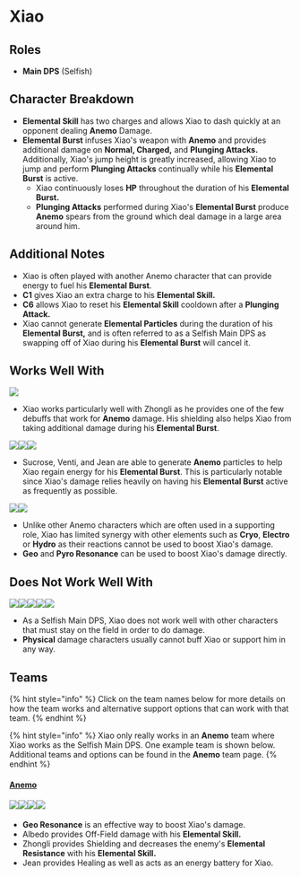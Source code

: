 # Xiao

## Roles

* **Main DPS** (Selfish)

## Character Breakdown

* **Elemental Skill** has two charges and allows Xiao to dash quickly at an opponent dealing **Anemo** Damage.
* **Elemental Burst** infuses Xiao's weapon with **Anemo** and provides additional damage on **Normal, Charged,** and **Plunging Attacks.** Additionally, Xiao's jump height is greatly increased, allowing Xiao to jump and perform **Plunging Attacks** continually while his **Elemental Burst** is active.
  * Xiao continuously loses **HP** throughout the duration of his **Elemental Burst.**
  * **Plunging Attacks** performed during Xiao's **Elemental Burst** produce **Anemo** spears from the ground which deal damage in a large area around him.

## **Additional Notes**

* Xiao is often played with another Anemo character that can provide energy to fuel his **Elemental Burst**.
* **C1** gives Xiao an extra charge to his **Elemental Skill.**
* **C6** allows Xiao to reset his **Elemental Skill** cooldown after a **Plunging Attack.**
* Xiao cannot generate **Elemental Particles** during the duration of his **Elemental Burst,** and is often referred to as a Selfish Main DPS as swapping off of Xiao during his **Elemental Burst** will cancel it.

## Works Well With

![](../../.gitbook/assets/UI\_AvatarIcon\_Zhongli.png)

* Xiao works particularly well with Zhongli as he provides one of the few debuffs that work for **Anemo** damage. His shielding also helps Xiao from taking additional damage during his **Elemental Burst**.

![](../../.gitbook/assets/UI\_AvatarIcon\_Sucrose.png)![](../../.gitbook/assets/UI\_AvatarIcon\_Venti.png)![](../../.gitbook/assets/UI\_AvatarIcon\_Jean.png)

* Sucrose, Venti, and Jean are able to generate **Anemo** particles to help Xiao regain energy for his **Elemental Burst**. This is particularly notable since Xiao's damage relies heavily on having his **Elemental Burst** active as frequently as possible.

![](../../.gitbook/assets/Element\_Geo.webp)![](../../.gitbook/assets/Element\_Pyro.webp)

* Unlike other Anemo characters which are often used in a supporting role, Xiao has limited synergy with other elements such as **Cryo**, **Electro** or **Hydro** as their reactions cannot be used to boost Xiao's damage.
* **Geo** and **Pyro Resonance** can be used to boost Xiao's damage directly.

## Does Not Work Well With

![](../../.gitbook/assets/UI\_AvatarIcon\_Hutao.png)![](../../.gitbook/assets/UI\_AvatarIcon\_Keqing.png)![](../../.gitbook/assets/UI\_AvatarIcon\_Tartaglia.png)![](../../.gitbook/assets/UI\_AvatarIcon\_Eula.png)![](../../.gitbook/assets/UI\_AvatarIcon\_Razor.png)

* As a Selfish Main DPS, Xiao does not work well with other characters that must stay on the field in order to do damage.
* **Physical** damage characters usually cannot buff Xiao or support him in any way.

## Teams

{% hint style="info" %}
Click on the team names below for more details on how the team works and alternative support options that can work with that team.
{% endhint %}

{% hint style="info" %}
Xiao only really works in an **Anemo** team where Xiao works as the Selfish Main DPS. One example team is shown below. Additional teams and options can be found in the **Anemo** team page.
{% endhint %}

#### [Anemo](../../teams/anemo.md)

#### ![](../../.gitbook/assets/UI\_AvatarIcon\_Xiao.png)![](../../.gitbook/assets/UI\_AvatarIcon\_Albedo.png)![](../../.gitbook/assets/UI\_AvatarIcon\_Zhongli.png)![](../../.gitbook/assets/UI\_AvatarIcon\_Jean.png)

* **Geo Resonance** is an effective way to boost Xiao's damage.
* Albedo provides Off-Field damage with his **Elemental Skill.**
* Zhongli provides Shielding and decreases the enemy's **Elemental Resistance** with his **Elemental Skill.**
* Jean provides Healing as well as acts as an energy battery for Xiao.
